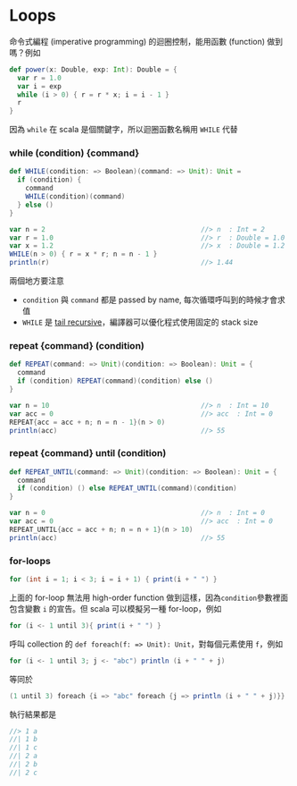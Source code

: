 # Loops

命令式編程 (imperative programming) 的迴圈控制，能用函數 (function) 做到嗎？例如
```scala
def power(x: Double, exp: Int): Double = {
  var r = 1.0
  var i = exp
  while (i > 0) { r = r * x; i = i - 1 }
  r
}
```
因為 `while` 在 scala 是個關鍵字，所以迴圈函數名稱用 `WHILE` 代替

### while (condition) {command}
```scala
def WHILE(condition: => Boolean)(command: => Unit): Unit =
  if (condition) {
    command
    WHILE(condition)(command)
  } else ()
}
```
```scala
var n = 2                                       //> n  : Int = 2
var r = 1.0                                     //> r  : Double = 1.0
var x = 1.2                                     //> x  : Double = 1.2
WHILE(n > 0) { r = x * r; n = n - 1 }
println(r)                                      //> 1.44
```

兩個地方要注意
- `condition` 與 `command` 都是 passed by name, 每次循環呼叫到的時候才會求值
- `WHILE` 是 [tail recursive](https://zh.wikipedia.org/wiki/%E5%B0%BE%E8%B0%83%E7%94%A8)，編譯器可以優化程式使用固定的 stack size

### repeat {command} (condition)
```scala
def REPEAT(command: => Unit)(condition: => Boolean): Unit = {
  command
  if (condition) REPEAT(command)(condition) else ()
}
```
```scala
var n = 10                                      //> n  : Int = 10
var acc = 0                                     //> acc  : Int = 0
REPEAT{acc = acc + n; n = n - 1}(n > 0)
println(acc)                                    //> 55
```

### repeat {command} until (condition)
```scala
def REPEAT_UNTIL(command: => Unit)(condition: => Boolean): Unit = {
  command
  if (condition) () else REPEAT_UNTIL(command)(condition)
}
```
```scala
var n = 0                                       //> n  : Int = 0
var acc = 0                                     //> acc  : Int = 0
REPEAT_UNTIL{acc = acc + n; n = n + 1}(n > 10)
println(acc)                                    //> 55
```

### for-loops
```java
for (int i = 1; i < 3; i = i + 1) { print(i + " ") }
```

上面的 for-loop 無法用 high-order function 做到這樣，因為`condition`參數裡面包含變數 `i` 的宣告。但 scala 可以模擬另一種 for-loop，例如

```java
for (i <- 1 until 3){ print(i + " ") }
```

呼叫 collection 的 `def foreach(f: => Unit): Unit`，對每個元素使用 `f`，例如

```scala
for (i <- 1 until 3; j <- "abc") println (i + " " + j)
```

等同於
```scala
(1 until 3) foreach {i => "abc" foreach {j => println (i + " " + j)}}
```

執行結果都是
```scala
//> 1 a
//| 1 b
//| 1 c
//| 2 a
//| 2 b
//| 2 c
```
